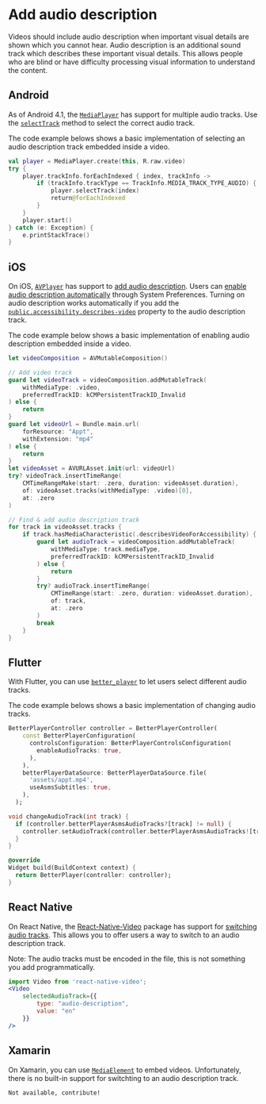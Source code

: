 # Add audio description

Videos should include audio description when important visual details are shown which you cannot hear. Audio description is an additional sound track which describes these important visual details. This allows people who are blind or have difficulty processing visual information to understand the content.

## Android

As of Android 4.1, the [`MediaPlayer`](https://developer.android.com/reference/android/media/MediaPlayer) has support for multiple audio tracks. Use the [`selectTrack`](https://developer.android.com/reference/android/media/MediaPlayer#selectTrack(int)) method to select the correct audio track. 

The code example belows shows a basic implementation of selecting an audio description track embedded inside a video.

```kotlin
val player = MediaPlayer.create(this, R.raw.video)
try {
    player.trackInfo.forEachIndexed { index, trackInfo ->
        if (trackInfo.trackType == TrackInfo.MEDIA_TRACK_TYPE_AUDIO) {
            player.selectTrack(index)
            return@forEachIndexed
        }
    }
    player.start()
} catch (e: Exception) {
    e.printStackTrace()
}
```

## iOS

On iOS, [`AVPlayer`](https://developer.apple.com/documentation/avfoundation/avplayer) has support to [add audio description](https://developer.apple.com/documentation/avfoundation/media_playback_and_selection/adding_subtitles_and_alternative_audio_tracks). Users can [enable audio description automatically](https://support.apple.com/en-us/HT205796) through System Preferences. Turning on audio description works automatically if you add the [`public.accessibility.describes-video`](https://developer.apple.com/documentation/avfoundation/avmediacharacteristic/1389809-describesvideoforaccessibility) property to the audio description track.

The code example below shows a basic implementation of enabling audio description embedded inside a video.

```swift
let videoComposition = AVMutableComposition()

// Add video track
guard let videoTrack = videoComposition.addMutableTrack(
    withMediaType: .video, 
    preferredTrackID: kCMPersistentTrackID_Invalid
) else { 
    return 
}
guard let videoUrl = Bundle.main.url(
    forResource: "Appt", 
    withExtension: "mp4"
) else { 
    return 
}
let videoAsset = AVURLAsset.init(url: videoUrl)
try? videoTrack.insertTimeRange(
    CMTimeRangeMake(start: .zero, duration: videoAsset.duration),
    of: videoAsset.tracks(withMediaType: .video)[0],
    at: .zero
)

// Find & add audio description track
for track in videoAsset.tracks {
    if track.hasMediaCharacteristic(.describesVideoForAccessibility) {
        guard let audioTrack = videoComposition.addMutableTrack(
            withMediaType: track.mediaType, 
            preferredTrackID: kCMPersistentTrackID_Invalid
        ) else { 
            return 
        }
        try? audioTrack.insertTimeRange(
            CMTimeRange(start: .zero, duration: videoAsset.duration), 
            of: track, 
            at: .zero
        )
        break
    }
}
```

## Flutter

With Flutter, you can use [`better_player`](https://pub.dev/packages/better_player) to let users select different audio tracks.

The code example belows shows a basic implementation of changing audio tracks.

```dart
BetterPlayerController controller = BetterPlayerController(
    const BetterPlayerConfiguration(
      controlsConfiguration: BetterPlayerControlsConfiguration(
        enableAudioTracks: true,
      ),
    ),
    betterPlayerDataSource: BetterPlayerDataSource.file(
      'assets/appt.mp4',
      useAsmsSubtitles: true,
    ),
  );

void changeAudioTrack(int track) {
  if (controller.betterPlayerAsmsAudioTracks?[track] != null) {
    controller.setAudioTrack(controller.betterPlayerAsmsAudioTracks![track]);
  }
}

@override
Widget build(BuildContext context) {
  return BetterPlayer(controller: controller);
}
```

## React Native

On React Native, the [React-Native-Video](https://github.com/react-native-video/react-native-video) package has support for [switching audio tracks](https://github.com/react-native-video/react-native-video/blob/master/API.md#selectedaudiotrack). This allows you to offer users a way to switch to an audio description track.

Note: The audio tracks must be encoded in the file, this is not something you add programmatically.

```jsx
import Video from 'react-native-video';
<Video
    selectedAudioTrack={{
        type: "audio-description",
        value: "en"
    }}
/>
```

## Xamarin

On Xamarin, you can use [`MediaElement`](https://docs.microsoft.com/en-us/xamarin/community-toolkit/views/mediaelement) to embed videos. Unfortunately, there is no built-in support for switchting to an audio description track.

```xml
Not available, contribute!
```
